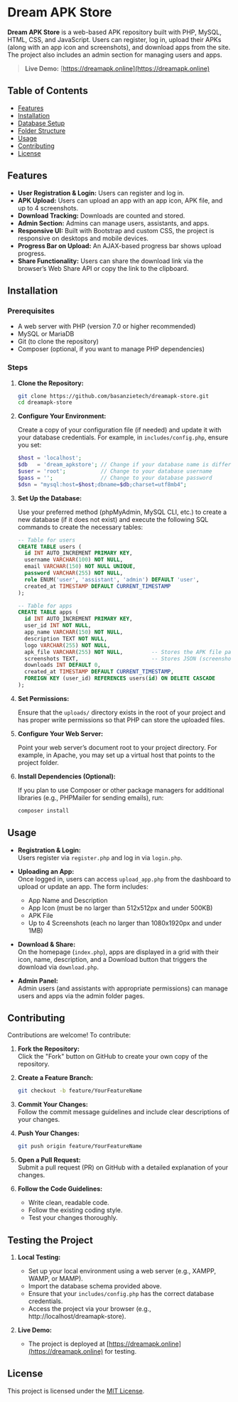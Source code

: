 # Dream APK Store

**Dream APK Store** is a web-based APK repository built with PHP, MySQL, HTML, CSS, and JavaScript. Users can register, log in, upload their APKs (along with an app icon and screenshots), and download apps from the site. The project also includes an admin section for managing users and apps.

> **Live Demo:** [https://dreamapk.online](https://dreamapk.online)

## Table of Contents

- [Features](#features)
- [Installation](#installation)
- [Database Setup](#database-setup)
- [Folder Structure](#folder-structure)
- [Usage](#usage)
- [Contributing](#contributing)
- [License](#license)

## Features

- **User Registration & Login:** Users can register and log in.
- **APK Upload:** Users can upload an app with an app icon, APK file, and up to 4 screenshots.
- **Download Tracking:** Downloads are counted and stored.
- **Admin Section:** Admins can manage users, assistants, and apps.
- **Responsive UI:** Built with Bootstrap and custom CSS, the project is responsive on desktops and mobile devices.
- **Progress Bar on Upload:** An AJAX-based progress bar shows upload progress.
- **Share Functionality:** Users can share the download link via the browser’s Web Share API or copy the link to the clipboard.

## Installation

### Prerequisites

- A web server with PHP (version 7.0 or higher recommended)
- MySQL or MariaDB
- Git (to clone the repository)
- Composer (optional, if you want to manage PHP dependencies)

### Steps

1. **Clone the Repository:**

   ```bash
   git clone https://github.com/basanzietech/dreamapk-store.git
   cd dreamapk-store
   ```

2. **Configure Your Environment:**

   Create a copy of your configuration file (if needed) and update it with your database credentials. For example, in `includes/config.php`, ensure you set:

   ```php
   $host = 'localhost';
   $db   = 'dream_apkstore'; // Change if your database name is different
   $user = 'root';           // Change to your database username
   $pass = '';               // Change to your database password
   $dsn = "mysql:host=$host;dbname=$db;charset=utf8mb4";
   ```

3. **Set Up the Database:**

   Use your preferred method (phpMyAdmin, MySQL CLI, etc.) to create a new database (if it does not exist) and execute the following SQL commands to create the necessary tables:

   ```sql
   -- Table for users
   CREATE TABLE users (
     id INT AUTO_INCREMENT PRIMARY KEY,
     username VARCHAR(100) NOT NULL,
     email VARCHAR(150) NOT NULL UNIQUE,
     password VARCHAR(255) NOT NULL,
     role ENUM('user', 'assistant', 'admin') DEFAULT 'user',
     created_at TIMESTAMP DEFAULT CURRENT_TIMESTAMP
   );

   -- Table for apps
   CREATE TABLE apps (
     id INT AUTO_INCREMENT PRIMARY KEY,
     user_id INT NOT NULL,
     app_name VARCHAR(150) NOT NULL,
     description TEXT NOT NULL,
     logo VARCHAR(255) NOT NULL,
     apk_file VARCHAR(255) NOT NULL,         -- Stores the APK file path
     screenshots TEXT,                       -- Stores JSON (screenshot paths)
     downloads INT DEFAULT 0,
     created_at TIMESTAMP DEFAULT CURRENT_TIMESTAMP,
     FOREIGN KEY (user_id) REFERENCES users(id) ON DELETE CASCADE
   );
   ```

4. **Set Permissions:**

   Ensure that the `uploads/` directory exists in the root of your project and has proper write permissions so that PHP can store the uploaded files.

5. **Configure Your Web Server:**

   Point your web server’s document root to your project directory. For example, in Apache, you may set up a virtual host that points to the project folder.

6. **Install Dependencies (Optional):**

   If you plan to use Composer or other package managers for additional libraries (e.g., PHPMailer for sending emails), run:

   ```bash
   composer install
   ```

## Usage

- **Registration & Login:**  
  Users register via `register.php` and log in via `login.php`.

- **Uploading an App:**  
  Once logged in, users can access `upload_app.php` from the dashboard to upload or update an app. The form includes:
  - App Name and Description  
  - App Icon (must be no larger than 512x512px and under 500KB)  
  - APK File  
  - Up to 4 Screenshots (each no larger than 1080x1920px and under 1MB)

- **Download & Share:**  
  On the homepage (`index.php`), apps are displayed in a grid with their icon, name, description, and a Download button that triggers the download via `download.php`.

- **Admin Panel:**  
  Admin users (and assistants with appropriate permissions) can manage users and apps via the admin folder pages.

## Contributing

Contributions are welcome! To contribute:

1. **Fork the Repository:**  
   Click the "Fork" button on GitHub to create your own copy of the repository.

2. **Create a Feature Branch:**  
   ```bash
   git checkout -b feature/YourFeatureName
   ```

3. **Commit Your Changes:**  
   Follow the commit message guidelines and include clear descriptions of your changes.

4. **Push Your Changes:**  
   ```bash
   git push origin feature/YourFeatureName
   ```

5. **Open a Pull Request:**  
   Submit a pull request (PR) on GitHub with a detailed explanation of your changes.

6. **Follow the Code Guidelines:**  
   - Write clean, readable code.
   - Follow the existing coding style.
   - Test your changes thoroughly.

## Testing the Project

1. **Local Testing:**  
   - Set up your local environment using a web server (e.g., XAMPP, WAMP, or MAMP).
   - Import the database schema provided above.
   - Ensure that your `includes/config.php` has the correct database credentials.
   - Access the project via your browser (e.g., http://localhost/dreamapk-store).

2. **Live Demo:**  
   - The project is deployed at [https://dreamapk.online](https://dreamapk.online) for testing.

## License

This project is licensed under the [MIT License](LICENSE).
